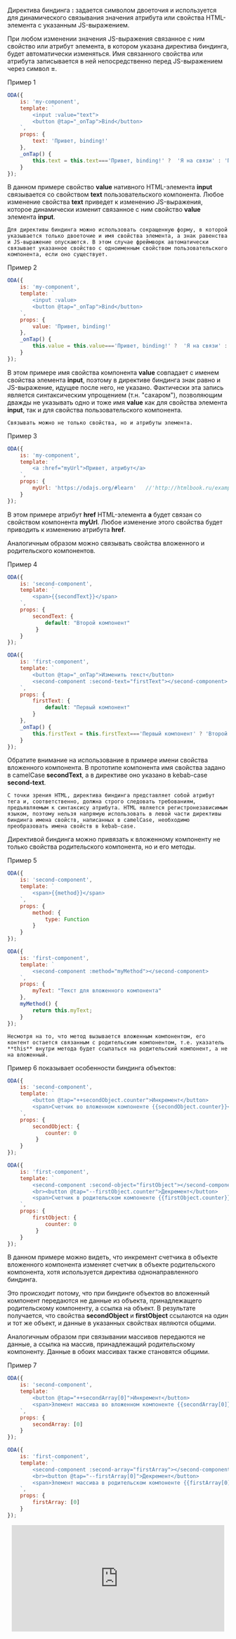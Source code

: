 ﻿Директива биндинга **:** задается символом двоеточия и используется для динамического связывания значения атрибута или свойства HTML-элемента с указанным JS-выражением.

При любом изменении значения JS-выражения связанное с ним свойство или атрибут элемента, в котором указана директива биндинга, будет автоматически изменяться. Имя связанного свойства или атрибута записывается в ней непосредственно перед JS-выражением через символ **=**.

Пример 1
```javascript _run_edit_[my-component.js]
ODA({
    is: 'my-component',
    template: `
        <input :value="text">
        <button @tap="_onTap">Bind</button>
    `,
    props: {
        text: 'Привет, binding!'
    },
    _onTap() {
        this.text = this.text==='Привет, binding!' ?  'Я на связи' : 'Привет, binding!';
    }
});
```

В данном примере свойство **value** нативного HTML-элемента **input** связывается со свойством **text** пользовательского компонента. Любое изменение свойства **text** приведет к изменению JS-выражения, которое динамически изменит связанное с ним свойство **value** элемента **input**.

``` like_md
Для директивы биндинга можно использовать сокращенную форму, в которой указывается только двоеточие и имя свойства элемента, а знак равенства и JS-выражение опускаются. В этом случае фреймворк автоматически связывает указанное свойство с одноименным свойством пользовательского компонента, если оно существует.
```

Пример 2
```javascript _run_edit_[my-component.js]
ODA({
    is: 'my-component',
    template: `
        <input :value>
        <button @tap="_onTap">Bind</button>
    `,
    props: {
        value: 'Привет, binding!'
    },
    _onTap() {
        this.value = this.value==='Привет, binding!' ?  'Я на связи' : 'Привет, binding!';
    }
});
```

В этом примере имя свойства компонента **value** совпадает с именем свойства элемента **input**, поэтому в директиве биндинга знак равно и JS-выражение, идущее после него, не указано. Фактически эта запись является синтаксическим упрощением (т.н. "сахаром"), позволяющим дважды не указывать одно и тоже имя **value** как для свойства элемента **input**, так и для свойства пользовательского компонента.

``` like_md
Связывать можно не только свойства, но и атрибуты элемента.
```

Пример 3
```javascript _run_edit_[my-component.js]_h=100_
ODA({
    is: 'my-component',
    template: `
        <a :href="myUrl">Привет, атрибут</a>
    `,
    props: {
        myUrl: 'https://odajs.org/#learn'   //'http://htmlbook.ru/example/knob.html'
    }
});
```

В этом примере атрибут **href** HTML-элемента **a** будет связан со свойством компонента **myUrl**. Любое изменение этого свойства будет приводить к изменению атрибута **href**.

Аналогичным образом можно связывать свойства вложенного и родительского компонентов.

Пример 4
```javascript _edit_[second-component.js]
ODA({
    is: 'second-component',
    template: `
        <span>{{secondText}}</span>
    `,
    props: {
        secondText: {
            default: "Второй компонент"
         }
    }
});
```

```javascript _run_edit_blob_[first-component.js]_{second-component.js}
ODA({
    is: 'first-component',
    template: `
        <button @tap="_onTap">Изменить текст</button>
        <second-component :second-text="firstText"></second-component>
    `,
    props: {
        firstText: {
            default: "Первый компонент"
        }
    },
    _onTap() {
        this.firstText = this.firstText==='Первый компонент' ? 'Второй компонент' : 'Первый компонент';
    }
});
```

Обратите внимание на использование в примере имени свойства вложенного компонента. В прототипе компонента имя свойства задано в camelCase **secondText**, а в директиве оно указано в kebab-case **second-text**.

```info_md
С точки зрения HTML, директива биндинга представляет собой атрибут тега и, соответственно, должна строго следовать требованиям, предъявляемым к синтаксису атрибута. HTML является регистронезависимым языком, поэтому нельзя напрямую использовать в левой части директивы биндинга имена свойств, написанных в camelCase, необходимо преобразовать имена свойств в kebab-case.
```

Директивой биндинга можно привязать к вложенному компоненту не только свойства родительского компонента, но и его методы.

Пример 5
```javascript _edit_[second-component2.js]
ODA({
    is: 'second-component',
    template: `
        <span>{{method}}</span>
    `,
    props: {
        method: {
            type: Function
        }
    }
});
```

```javascript _run_edit_blob_[first-component.js]_{second-component2.js}
ODA({
    is: 'first-component',
    template: `
        <second-component :method="myMethod"></second-component>
    `,
    props: {
        myText: "Текст для вложенного компонента"
    },
    myMethod() {
        return this.myText;
    }
});
```

```info_md
Несмотря на то, что метод вызывается вложенным компонентом, его контент остается связанным с родительским компонентом, т.е. указатель **this** внутри метода будет ссылаться на родительский компонент, а не на вложенный.
```

Пример 6 показывает особенности биндинга объектов:

```javascript _edit_[second-component3.js]
ODA({
    is: 'second-component',
    template: `
        <button @tap="++secondObject.counter">Инкремент</button>
        <span>Счетчик во вложенном компоненте {{secondObject.counter}}</span>
    `,
    props: {
        secondObject: {
            counter: 0
         }
    }
});
```

```javascript _run_edit_blob_[first-component.js]_{second-component3.js}
ODA({
    is: 'first-component',
    template: `
        <second-component :second-object="firstObject"></second-component>
        <br><button @tap="--firstObject.counter">Декремент</button>
        <span>Счетчик в родительском компоненте {{firstObject.counter}}</span>
    `,
    props: {
        firstObject: {
            counter: 0
         }
    }
});
```

В данном примере можно видеть, что инкремент счетчика в объекте вложенного компонента изменяет счетчик в объекте родительского компонента, хотя используется директива однонаправленного биндинга.

Это происходит потому, что при биндинге объектов во вложенный компонент передаются не данные из объекта, принадлежащего родительскому компоненту, а ссылка на объект. В результате получается, что свойства **secondObject** и **firstObject** ссылаются на один и тот же объект, и данные в указанных свойствах являются общими.

Аналогичным образом при связывании массивов передаются не данные, а ссылка на массив, принадлежащий родительскому компоненту. Данные в обоих массивах также становятся общими.

Пример 7
```javascript _edit_[second-component4.js]
ODA({
    is: 'second-component',
    template: `
        <button @tap="++secondArray[0]">Инкремент</button>
        <span>Элемент массива во вложенном компоненте {{secondArray[0]}}</span>
    `,
    props: {
        secondArray: [0]
    }
});
```

```javascript _run_edit_blob_[first-component.js]_{second-component4.js}
ODA({
    is: 'first-component',
    template: `
        <second-component :second-array="firstArray"></second-component>
        <br><button @tap="--firstArray[0]">Декремент</button>
        <span>Элемент массива в родительском компоненте {{firstArray[0]}}</span>
    `,
    props: {
        firstArray: [0]
    }
});
```

<div style="position:relative;padding-bottom:48%; margin:10px">
    <iframe src="https://www.youtube.com/embed/y7rQcLsUARk?start=0" frameborder="0" allow="accelerometer; autoplay; encrypted-media; gyroscope; picture-in-picture" allowfullscreen
    	style="position:absolute;width:100%;height:100%;"></iframe>
</div>
